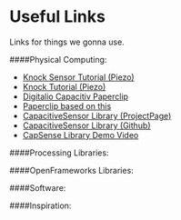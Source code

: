 Useful Links   
============

Links for things we gonna use.


####Physical Computing:

- [Knock Sensor Tutorial (Piezo)](http://www.arduino.cc/en/Tutorial/KnockSensor)  
- [Knock Tutorial (Piezo)](http://arduino.cc/en/Tutorial/Knock)  
- [Digitalio Capacitiv Paperclip](https://github.com/fabiantheblind/digitalio/tree/master/capacitive_touch_paperclip)  
- [Paperclip based on this](http://www.instructables.com/id/Turn-a-pencil-drawing-into-a-capacitive-sensor-for/?ALLSTEPS)
- [CapacitiveSensor Library (ProjectPage)](https://www.pjrc.com/teensy/td_libs_CapacitiveSensor.html)
- [CapacitiveSensor Library (Github)](https://github.com/PaulStoffregen/CapacitiveSensor)
- [CapSense Library Demo Video](https://www.youtube.com/watch?v=BHQPqQ_5ulc)

####Processing Libraries:  


####OpenFrameworks Libraries:  


####Software:  


####Inspiration:  


